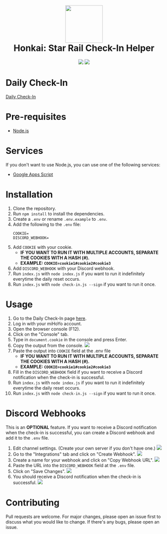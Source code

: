 <h1 align="center">
    <img width="120" height="120" src="https://i.imgur.com/qidPCBf.png" alt=""><br>
    Honkai: Star Rail Check-In Helper
</h1>

<p align="center">
   <img src="https://img.shields.io/github/license/torikushiii/starrail-auto">
   <img src="https://img.shields.io/github/stars/torikushiii/starrail-auto">
</p>

# Daily Check-In

[Daily Check-In](https://act.hoyolab.com/bbs/event/signin/hkrpg/index.html?act_id=e202303301540311)

# Pre-requisites
- [Node.js](https://nodejs.org/en/)

# Services
If you don't want to use Node.js, you can use one of the following services:
- [Google Apps Script](https://github.com/torikushiii/starrail-auto/tree/master/services/google-script)

# Installation
1. Clone the repository.
2. Run `npm install` to install the dependencies.
3. Create a `.env` or rename `.env.example` to `.env`.
4. Add the following to the `.env` file:
   ```
   COOKIE=
   DISCORD_WEBHOOK=
   ```
5. Add `COOKIE` with your cookie.
   - **IF YOU WANT TO RUN IT WITH MULTIPLE ACCOUNTS, SEPARATE THE COOKIES WITH A HASH (#).**
   - **EXAMPLE: `COOKIE=cookie1#cookie2#cookie3`**
6. Add `DISCORD_WEBHOOK` with your Discord webhook.
7. Run `index.js` with `node index.js` if you want to run it indefinitely everytime the daily reset occurs.
8. Run `index.js` with `node check-in.js --sign` if you want to run it once.

# Usage
1. Go to the Daily Check-In page [here](https://act.hoyolab.com/bbs/event/signin/hkrpg/index.html?act_id=e202303301540311).
2. Log in with your miHoYo account.
3. Open the browser console (F12).
4. Click on the "Console" tab.
5. Type in `document.cookie` in the console and press Enter.
6. Copy the output from the console.
   ![](https://i.imgur.com/hFCL4yN.png)
7. Paste the output into `COOKIE` field at the .env file
   - **IF YOU WANT TO RUN IT WITH MULTIPLE ACCOUNTS, SEPARATE THE COOKIES WITH A HASH (#).**
   - **EXAMPLE: `COOKIE=cookie1#cookie2#cookie3`**
8. Fill in the `DISCORD_WEBHOOK` field if you want to receive a Discord notification when the check-in is successful.
9. Run `index.js` with `node index.js` if you want to run it indefinitely everytime the daily reset occurs.
10. Run `index.js` with `node check-in.js --sign` if you want to run it once.

# Discord Webhooks
This is an **OPTIONAL** feature. If you want to receive a Discord notification when the check-in is successful, you can create a Discord webhook and add it to the `.env` file.

1. Edit channel settings. (Create your own server if you don't have one.)
   ![](https://i.imgur.com/FWfK3My.png)
2. Go to the "Integrations" tab and click on "Create Webhook".
   ![](https://i.imgur.com/DnELZJl.png)
3. Create a name for your webhook and click on "Copy Webhook URL".
   ![](https://i.imgur.com/AkfTTBB.png)
4. Paste the URL into the `DISCORD_WEBHOOK` field at the `.env` file.
5. Click on "Save Changes".
   ![](https://i.imgur.com/KFYeonU.png)
6. You should receive a Discord notification when the check-in is successful.
   ![](https://i.imgur.com/MOkfwrK.png)

# Contributing
Pull requests are welcome. For major changes, please open an issue first to discuss what you would like to change. If there's any bugs, please open an issue.
